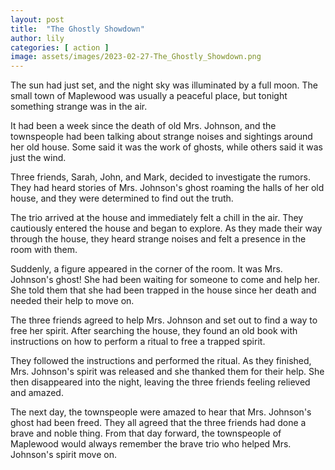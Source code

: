 ```yaml
---
layout: post
title:  "The Ghostly Showdown"
author: lily
categories: [ action ]
image: assets/images/2023-02-27-The_Ghostly_Showdown.png
---
```



The sun had just set, and the night sky was illuminated by a full moon. The small town of Maplewood was usually a peaceful place, but tonight something strange was in the air.

It had been a week since the death of old Mrs. Johnson, and the townspeople had been talking about strange noises and sightings around her old house. Some said it was the work of ghosts, while others said it was just the wind.

Three friends, Sarah, John, and Mark, decided to investigate the rumors. They had heard stories of Mrs. Johnson's ghost roaming the halls of her old house, and they were determined to find out the truth.

The trio arrived at the house and immediately felt a chill in the air. They cautiously entered the house and began to explore. As they made their way through the house, they heard strange noises and felt a presence in the room with them.

Suddenly, a figure appeared in the corner of the room. It was Mrs. Johnson's ghost! She had been waiting for someone to come and help her. She told them that she had been trapped in the house since her death and needed their help to move on.

The three friends agreed to help Mrs. Johnson and set out to find a way to free her spirit. After searching the house, they found an old book with instructions on how to perform a ritual to free a trapped spirit.

They followed the instructions and performed the ritual. As they finished, Mrs. Johnson's spirit was released and she thanked them for their help. She then disappeared into the night, leaving the three friends feeling relieved and amazed.

The next day, the townspeople were amazed to hear that Mrs. Johnson's ghost had been freed. They all agreed that the three friends had done a brave and noble thing. From that day forward, the townspeople of Maplewood would always remember the brave trio who helped Mrs. Johnson's spirit move on.